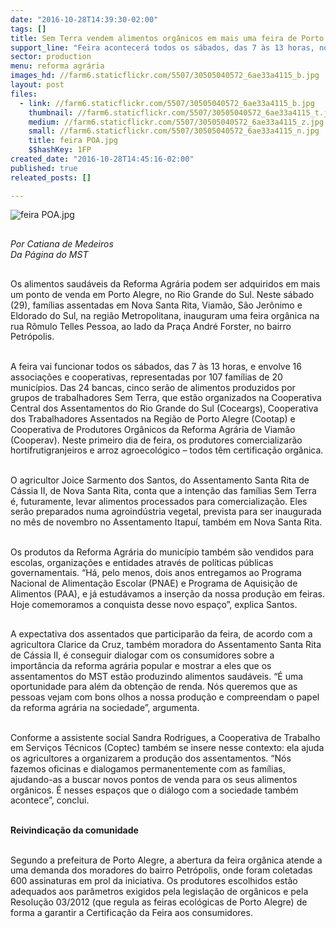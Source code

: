 ```yaml
---
date: "2016-10-28T14:39:30-02:00"
tags: []
title: Sem Terra vendem alimentos orgânicos em mais uma feira de Porto Alegre
support_line: "​Feira acontecerá todos os sábados, das 7 às 13 horas, no bairro Petrópolis"
sector: production
menu: reforma agrária
images_hd: //farm6.staticflickr.com/5507/30505040572_6ae33a4115_b.jpg
layout: post
files:
  - link: //farm6.staticflickr.com/5507/30505040572_6ae33a4115_b.jpg
    thumbnail: //farm6.staticflickr.com/5507/30505040572_6ae33a4115_t.jpg
    medium: //farm6.staticflickr.com/5507/30505040572_6ae33a4115_z.jpg
    small: //farm6.staticflickr.com/5507/30505040572_6ae33a4115_n.jpg
    title: feira POA.jpg
    $$hashKey: 1FP
created_date: "2016-10-28T14:45:16-02:00"
published: true
releated_posts: []

---
```

<p>
<style type="text/css">@page { margin: 0.79in }
		p { margin-bottom: 0.1in; direction: ltr; line-height: 120%; text-align: left; orphans: 2; widows: 2 }
</style>
</p>

<p><img alt="feira POA.jpg" src="//farm6.staticflickr.com/5507/30505040572_6ae33a4115_b.jpg" /></p>

<p><br />
<em>Por Catiana de Medeiros<br />
Da P&aacute;gina do MST</em></p>

<p><br />
Os alimentos saud&aacute;veis da Reforma Agr&aacute;ria podem ser adquiridos em mais um ponto de venda em Porto Alegre, no Rio Grande do Sul. Neste s&aacute;bado (29), fam&iacute;lias assentadas em Nova Santa Rita, Viam&atilde;o, S&atilde;o Jer&ocirc;nimo e Eldorado do Sul, na regi&atilde;o Metropolitana, inauguram uma feira org&acirc;nica na rua R&ocirc;mulo Telles Pessoa, ao lado da Pra&ccedil;a Andr&eacute; Forster, no bairro Petr&oacute;polis.</p>

<p><br />
A feira vai funcionar todos os s&aacute;bados, das 7 &agrave;s 13 horas, e envolve 16 associa&ccedil;&otilde;es e cooperativas, representadas por 107 fam&iacute;lias de 20 munic&iacute;pios. Das 24 bancas, cinco ser&atilde;o de alimentos produzidos por grupos de trabalhadores Sem Terra, que est&atilde;o organizados na Cooperativa Central dos Assentamentos do Rio Grande do Sul (Coceargs), Cooperativa dos Trabalhadores Assentados na Regi&atilde;o de Porto Alegre (Cootap) e Cooperativa de Produtores Org&acirc;nicos da Reforma Agr&aacute;ria de Viam&atilde;o (Cooperav). Neste primeiro dia de feira, os produtores comercializar&atilde;o hortifrutigranjeiros e arroz agroecol&oacute;gico &ndash; todos t&ecirc;m certifica&ccedil;&atilde;o org&acirc;nica.</p>

<p><br />
O agricultor Joice Sarmento dos Santos, do Assentamento Santa Rita de C&aacute;ssia II, de Nova Santa Rita, conta que a inten&ccedil;&atilde;o das fam&iacute;lias Sem Terra &eacute;, futuramente, levar alimentos processados para comercializa&ccedil;&atilde;o. Eles ser&atilde;o preparados numa agroind&uacute;stria vegetal, prevista para ser inaugurada no m&ecirc;s de novembro no Assentamento Itapu&iacute;, tamb&eacute;m em Nova Santa Rita.</p>

<p><br />
Os produtos da Reforma Agr&aacute;ria do munic&iacute;pio tamb&eacute;m s&atilde;o vendidos para escolas, organiza&ccedil;&otilde;es e entidades atrav&eacute;s de pol&iacute;ticas p&uacute;blicas governamentais. &ldquo;H&aacute;, pelo menos, dois anos entregamos ao Programa Nacional de Alimenta&ccedil;&atilde;o Escolar (PNAE) e Programa de Aquisi&ccedil;&atilde;o de Alimentos (PAA), e j&aacute; estud&aacute;vamos a inser&ccedil;&atilde;o da nossa produ&ccedil;&atilde;o em feiras. Hoje comemoramos a conquista desse novo espa&ccedil;o&rdquo;, explica Santos.</p>

<p><br />
A expectativa dos assentados que participar&atilde;o da feira, de acordo com a agricultora Clarice da Cruz, tamb&eacute;m moradora do Assentamento Santa Rita de C&aacute;ssia II, &eacute; conseguir dialogar com os consumidores sobre a import&acirc;ncia da reforma agr&aacute;ria popular e mostrar a eles que os assentamentos do MST est&atilde;o produzindo alimentos saud&aacute;veis. &ldquo;&Eacute; uma oportunidade para al&eacute;m da obten&ccedil;&atilde;o de renda. N&oacute;s queremos que as pessoas vejam com bons olhos a nossa produ&ccedil;&atilde;o e compreendam o papel da reforma agr&aacute;ria na sociedade&rdquo;, argumenta.</p>

<p><br />
Conforme a assistente social Sandra Rodrigues, a Cooperativa de Trabalho em Servi&ccedil;os T&eacute;cnicos (Coptec) tamb&eacute;m se insere nesse contexto: ela ajuda os agricultores a organizarem a produ&ccedil;&atilde;o dos assentamentos. &ldquo;N&oacute;s fazemos oficinas e dialogamos permanentemente com as fam&iacute;lias, ajudando-as a buscar novos pontos de venda para os seus alimentos org&acirc;nicos. &Eacute; nesses espa&ccedil;os que o di&aacute;logo com a sociedade tamb&eacute;m acontece&rdquo;, conclui.</p>

<p><br />
<strong>Reivindica&ccedil;&atilde;o da comunidade</strong></p>

<p><br />
Segundo a prefeitura de Porto Alegre, a abertura da feira org&acirc;nica atende a uma demanda dos moradores do bairro Petr&oacute;polis, onde foram coletadas 600 assinaturas em prol da iniciativa. Os produtores escolhidos est&atilde;o adequados aos par&acirc;metros exigidos pela legisla&ccedil;&atilde;o de org&acirc;nicos e pela Resolu&ccedil;&atilde;o 03/2012 (que regula as feiras ecol&oacute;gicas de Porto Alegre) de forma a garantir a Certifica&ccedil;&atilde;o da Feira aos consumidores.</p>
